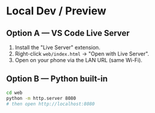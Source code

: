 # Local Dev / Preview

## Option A — VS Code Live Server
1. Install the "Live Server" extension.
2. Right-click `web/index.html` → "Open with Live Server".
3. Open on your phone via the LAN URL (same Wi-Fi).

## Option B — Python built-in
```bash
cd web
python -m http.server 8080
# then open http://localhost:8080
```
